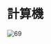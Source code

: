 # 計算機

![69](https://user-images.githubusercontent.com/28350464/55633885-40ab8800-57f8-11e9-9be7-ef5d1c4fa88f.gif)

